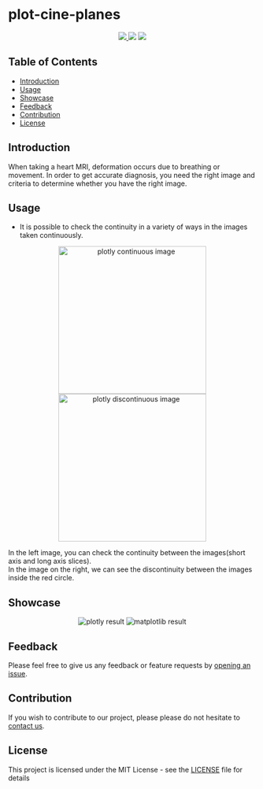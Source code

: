 # plot-cine-planes  


<p align="center">
    <a href="https://www.python.org/downloads/release/python-374/">
        <img src="https://img.shields.io/badge/python-v3.7.4-blue.svg?logo=python&logoColor=white">
    </a>
    <img src="https://img.shields.io/badge/windows-10-blue.svg?logo=windows&logoColor=white">
    <a href="https://github.com/JoeyValentine/plot-cine-planes/issues">
        <img src="https://img.shields.io/github/issues/JoeyValentine/plot-cine-planes?logo=github">
    </a>
</p>


## Table of Contents

- [Introduction](#introduction)
- [Usage](#usage)
- [Showcase](#showcase)
- [Feedback](#feedback)
- [Contribution](#contribution)
- [License](#license)


## Introduction
When taking a heart MRI, deformation occurs due to breathing or movement. In order to get accurate diagnosis, you need the right image and criteria to determine whether you have the right image. 


## Usage

- It is possible to check the continuity in a variety of ways in the images taken continuously.

<p align="center">
  <img src = "https://i.imgur.com/9GEj6i9.png" alt="plotly continuous image" width=300 height=300>
  <img src = "https://i.imgur.com/nnxUgEP.png" alt="plotly discontinuous image" width=300 height=300>
</p>

In the left image, you can check the continuity between the images(short axis and long axis slices).  
In the image on the right, we can see the discontinuity between the images inside the red circle.


## Showcase

<p align="center">
  <img src = "https://i.imgur.com/iPgk5m7.gif" alt="plotly result">
  <img src = "https://i.imgur.com/UVGNbeu.gif" alt="matplotlib result">
</p>


## Feedback

Please feel free to give us any feedback or feature requests by [opening an issue](https://github.com/JoeyValentine/plot-cine-planes/issues).


## Contribution

If you wish to contribute to our project, please please do not hesitate to [contact us](https://github.com/JoeyValentine/plot-cine-planes/issues).


## License

This project is licensed under the MIT License - see the [LICENSE](LICENSE) file for details

